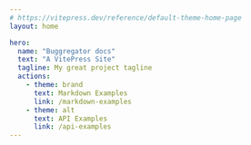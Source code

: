 ```yaml
---
# https://vitepress.dev/reference/default-theme-home-page
layout: home

hero:
  name: "Buggregator docs"
  text: "A VitePress Site"
  tagline: My great project tagline
  actions:
    - theme: brand
      text: Markdown Examples
      link: /markdown-examples
    - theme: alt
      text: API Examples
      link: /api-examples
---
```


<script setup>
import {
  VPTeamPage,
  VPTeamPageTitle,
  VPTeamMembers
} from 'vitepress/theme';

const members = [
  {
    avatar: 'https://www.github.com/butschster.png',
    name: 'butschster',
    title: 'Creator',
    links: [
      { icon: 'github', link: 'https://github.com/butschster' },
      { icon: 'twitter', link: 'https://twitter.com/butsch' }
    ]
  },
{
    avatar: 'https://www.github.com/roxblnfk.png',
    name: 'roxblnfk',
    title: 'Maintainer',
    links: [
      { icon: 'github', link: 'https://github.com/roxblnfk' },
      { icon: 'twitter', link: 'https://twitter.com/roxblnfk' }
    ]
  },
]
</script>

<VPTeamPage>
  <VPTeamPageTitle>
    <template #title>
      Our Team
    </template>
    <template #lead>
      The development of VitePress is guided by an international
      team, some of whom have chosen to be featured below.
    </template>
  </VPTeamPageTitle>
  <VPTeamMembers
    :members="members"
  />
</VPTeamPage>